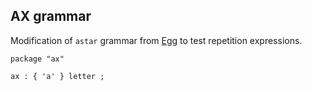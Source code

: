 ## AX grammar
Modification of `astar` grammar from [Egg](https://github.com/bruceiv/egg/blob/deriv/grammars/astar.egg) to test repetition expressions.

```
package "ax"

ax : { 'a' } letter ;

```

